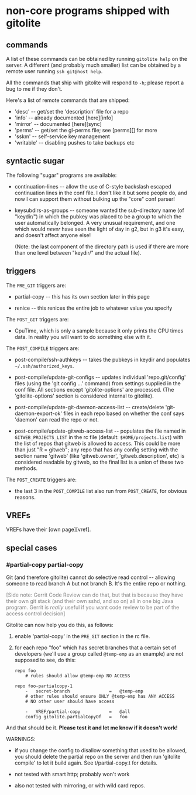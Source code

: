 # non-core programs shipped with gitolite

## commands

A list of these commands can be obtained by running `gitolite help` on the
server.  A different (and probably much smaller) list can be obtained by a
remote user running `ssh git@host help`.

All the commands that ship with gitolite will respond to `-h`; please report a
bug to me if they don't.

Here's a list of remote commands that are shipped:

  * 'desc' -- get/set the 'description' file for a repo
  * 'info' -- already documented [here][info]
  * 'mirror' -- documented [here][sync]
  * 'perms' -- get/set the gl-perms file; see [perms][] for more
  * 'sskm' -- self-service key management
  * 'writable' -- disabling pushes to take backups etc

## syntactic sugar

The following "sugar" programs are available:

  * continuation-lines -- allow the use of C-style backslash escaped
    continuation lines in the conf file.  I don't like it but some people do,
    and now I can support them without bulking up the "core" conf parser!

  * keysubdirs-as-groups -- someone wanted the sub-directory name (of
    "keydir/") in which the pubkey was placed to be a group to which the user
    automatically belonged.  A very unusual requirement, and one which would
    *never* have seen the light of day in g2, but in g3 it's easy, and doesn't
    affect anyone else!

    (Note: the last component of the directory path is used if there are more
    than one level between "keydir/" and the actual file).

## triggers

The `PRE_GIT` triggers are:

  * partial-copy -- this has its own section later in this page

  * renice -- this renices the entire job to whatever value you specify

The `POST_GIT` triggers are:

  * CpuTime, which is only a sample because it only prints the CPU times data.
    In reality you will want to do something else with it.

The `POST_COMPILE` triggers are:

  * post-compile/ssh-authkeys -- takes the pubkeys in keydir and populates
    `~/.ssh/authorized_keys`.

  * post-compile/update-git-configs -- updates individual 'repo.git/config'
    files (using the 'git config ...' command) from settings supplied in the
    conf file.  All sections except 'gitolite-options' are processed.  (The
    'gitolite-options' section is considered internal to gitolite).

  * post-compile/update-git-daemon-access-list -- create/delete
    'git-daemon-export-ok' files in each repo based on whether the conf says
    'daemon' can read the repo or not.

  * post-compile/update-gitweb-access-list -- populates the file named in
    `GITWEB_PROJECTS_LIST` in the rc file (default: `$HOME/projects.list`)
    with the list of repos that gitweb is allowed to access.  This could be
    more than just "R = gitweb"; any repo that has any config setting with the
    section name 'gitweb' (like 'gitweb.owner', 'gitweb.description', etc) is
    considered readable by gitweb, so the final list is a union of these two
    methods.

The `POST_CREATE` triggers are:

  * the last 3 in the `POST_COMPILE` list also run from `POST_CREATE`, for
    obvious reasons.

## VREFs

VREFs have their [own page][vref].

## special cases

### #partial-copy partial-copy

Git (and therefore gitolite) cannot do selective read control -- allowing
someone to read branch A but not branch B.  It's the entire repo or nothing.

<font color="gray"> [Side note: Gerrit Code Review can do that, but that is
because they have their own git stack (and their own sshd, and so on) all in
one big Java program.  Gerrit is *really* useful if you want code review to be
part of the access control decision] </font>

Gitolite can now help you do this, as follows:

1.  enable 'partial-copy' in the `PRE_GIT` section in the rc file.

2.  for each repo "foo" which has secret branches that a certain set of
    developers (we'll use a group called `@temp-emp` as an example) are not
    supposed to see, do this:

        repo foo
            # rules should allow @temp-emp NO ACCESS

        repo foo-partialcopy-1
            -   secret-branch               =   @temp-emp
            # other rules should ensure ONLY @temp-emp has ANY ACCESS
            # NO other user should have access

            -   VREF/partial-copy           =   @all
            config gitolite.partialCopyOf   =   foo

And that should be it.  **Please test it and let me know if it doesn't work!**

WARNINGS:

  * if you change the config to disallow something that used to be allowed,
    you should delete the partial repo on the server and then run 'gitolite
    compile' to let it build again.  See t/partial-copy.t for details.

  * not tested with smart http; probably won't work

  * also not tested with mirroring, or with wild card repos.
